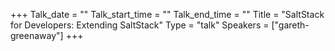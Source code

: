 +++
Talk_date = ""
Talk_start_time = ""
Talk_end_time = ""
Title = "SaltStack for Developers: Extending SaltStack"
Type = "talk"
Speakers = ["gareth-greenaway"]
+++



